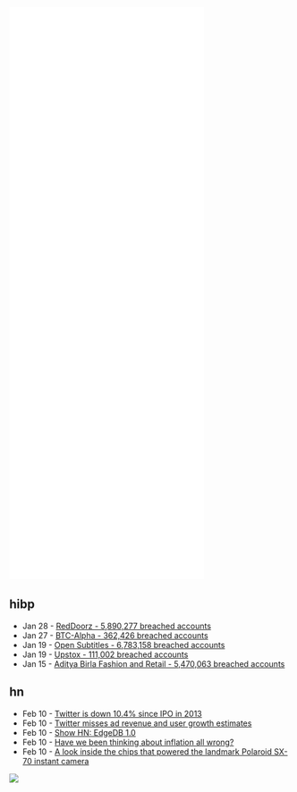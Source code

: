 ![Metrics](https://raw.githubusercontent.com/phixion/phixion/master/metrics.svg)

## hibp

<!--
for https://github.com/phixion/phixion/blob/main/.github/workflows/feeds.yml
-->
<!--START_SECTION:haveibeenpwnd-->
- Jan 28 - [RedDoorz - 5,890,277 breached accounts](https://haveibeenpwned.com/PwnedWebsites#RedDoorz)
- Jan 27 - [BTC-Alpha - 362,426 breached accounts](https://haveibeenpwned.com/PwnedWebsites#BTCAlpha)
- Jan 19 - [Open Subtitles - 6,783,158 breached accounts](https://haveibeenpwned.com/PwnedWebsites#OpenSubtitles)
- Jan 19 - [Upstox - 111,002 breached accounts](https://haveibeenpwned.com/PwnedWebsites#Upstox)
- Jan 15 - [Aditya Birla Fashion and Retail - 5,470,063 breached accounts](https://haveibeenpwned.com/PwnedWebsites#ABFRL)
<!--END_SECTION:haveibeenpwnd-->

## hn

<!--
for https://github.com/phixion/phixion/blob/main/.github/workflows/feeds.yml
-->
<!--START_SECTION:hn-->
- Feb 10 - [Twitter is down 10.4% since IPO in 2013](https://www.google.com/finance/quote/TWTR:NYSE)
- Feb 10 - [Twitter misses ad revenue and user growth estimates](https://www.reuters.com/technology/twitter-misses-ad-revenue-user-growth-estimates-revenue-forecast-light-2022-02-10/)
- Feb 10 - [Show HN: EdgeDB 1.0](https://www.edgedb.com/blog/edgedb-1-0)
- Feb 10 - [Have we been thinking about inflation all wrong?](https://thewalrus.ca/have-we-been-thinking-about-inflation-all-wrong/)
- Feb 10 - [A look inside the chips that powered the landmark Polaroid SX-70 instant camera](https://www.righto.com/2022/02/a-look-inside-chips-that-powered.html)
<!--END_SECTION:hn-->

<!--
for https://yhype.me
-->
![](https://hit.yhype.me/github/profile?user_id=13013670)
